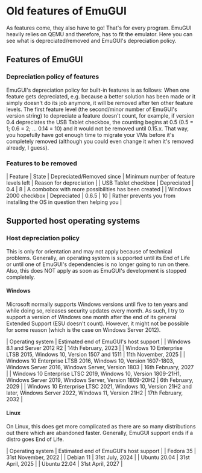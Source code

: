 # Old features of EmuGUI

As features come, they also have to go! That's for every program. EmuGUI heavily relies on QEMU and therefore, has to fit the emulator. Here you can see what is depreciated/removed and EmuGUI's depreciation policy.

## Features of EmuGUI

### Depreciation policy of features

EmuGUI's depreciation policy for built-in features is as follows: When one feature gets depreciated, e.g. because a better solution has been made or it simply doesn't do its job anymore, it will be removed after ten other feature levels. The first feature level (the second/minor number of EmuGUI's version string) to depreciate a feature doesn't count, for example, if version 0.4 depreciates the USB Tablet checkbox, the counting begins at 0.5 (0.5 = 1; 0.6 = 2; ... 0.14 = 10) and it would not be removed until 0.15.x. That way, you hopefully have got enough time to migrate your VMs before it's completely removed (although you could even change it when it's removed already, I guess).

### Features to be removed

| Feature | State | Depreciated/Removed since | Minimum number of feature levels left | Reason for depreciation |
| USB Tablet checkbox | Depreciated | 0.4 | 8 | A combobox with more possibilities has been created |
| Windows 2000 checkbox | Depreciated | 0.6.5 | 10 | Rather prevents you from installing the OS in question then helping you |

## Supported host operating systems

### Host depreciation policy

This is only for orientation and may not apply because of technical problems. Generally, an operating system is supported until its End of Life or until one of EmuGUI's dependencies is no longer going to run on there. Also, this does NOT apply as soon as EmuGUI's development is stopped completely.

#### Windows

Microsoft normally supports Windows versions until five to ten years and while doing so, releases security updates every month. As such, I try to support a version of Windows one month after the end of its general Extended Support (ESU doesn't count). However, it might not be possible for some reason (which is the case on Windows Server 2012).

| Operating system | Estimated end of EmuGUI's host support |
| Windows 8.1 and Server 2012 R2 | 14th February, 2023 |
| Windows 10 Enterprise LTSB 2015, Windows 10, Version 1507 and 1511 | 11th November, 2025 |
| Windows 10 Enterprise LTSB 2016, Windows 10, Version 1607-1803, Windows Server 2016, Windows Server, Version 1803 | 16th February, 2027 |
| Windows 10 Enterprise LTSC 2019, Windows 10, Version 1809-21H1, Windows Server 2019, Windows Server, Version 1809-20H2 | 6th February, 2029 |
| Windows 10 Enterprise LTSC 2021, Windows 10, Version 21H2 and later, Windows Server 2022, Windows 11, Version 21H2 | 17th February, 2032 |

#### Linux

On Linux, this does get more complicated as there are so many distributions out there which are abandoned faster. Generally, EmuGUI support ends if a distro goes End of Life.

| Operating system | Estimated end of EmuGUI's host support |
| Fedora 35 | 31st November, 2022 |
| Debian 11 | 31st July, 2024 |
| Ubuntu 20.04 | 31st April, 2025 |
| Ubuntu 22.04 | 31st April, 2027 |